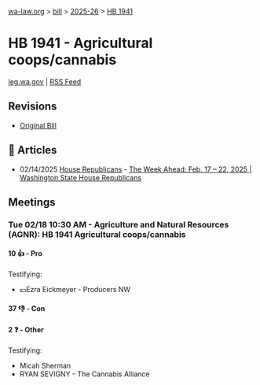 [wa-law.org](/) > [bill](/bill/) > [2025-26](/bill/2025-26/) > [HB 1941](/bill/2025-26/hb/1941/)

# HB 1941 - Agricultural coops/cannabis
[leg.wa.gov](https://app.leg.wa.gov/billsummary?BillNumber=1941&Year=2025&Initiative=false) | [RSS Feed](./rss.xml)

## Revisions
* [Original Bill](1/)

## 📰 Articles
* 02/14/2025 [House Republicans](/org/house_republicans/) - [The Week Ahead: Feb. 17 – 22, 2025 | Washington State House Republicans](https://houserepublicans.wa.gov/week/the-week-ahead-feb-17-22-2025/#:~:text=HB%201941)

## Meetings
### Tue 02/18 10:30 AM - Agriculture and Natural Resources (AGNR): HB 1941 Agricultural coops/cannabis
#### 10 👍 - Pro
Testifying:
* 💵Ezra Eickmeyer - Producers NW

#### 37 👎 - Con

#### 2 ❓ - Other
Testifying:
* Micah Sherman
* RYAN SEVIGNY - The Cannabis Alliance

